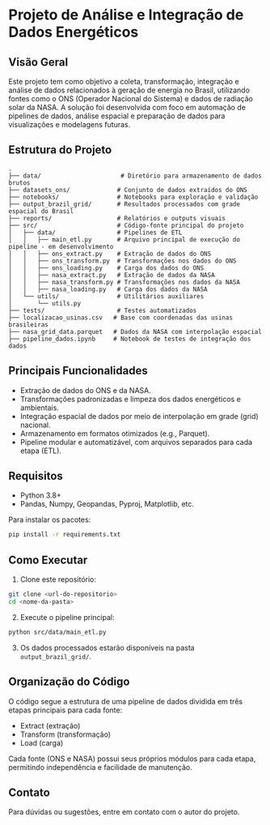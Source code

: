 
# Projeto de Análise e Integração de Dados Energéticos

## Visão Geral

Este projeto tem como objetivo a coleta, transformação, integração e análise de dados relacionados à geração de energia no Brasil, utilizando fontes como o ONS (Operador Nacional do Sistema) e dados de radiação solar da NASA. A solução foi desenvolvida com foco em automação de pipelines de dados, análise espacial e preparação de dados para visualizações e modelagens futuras.

## Estrutura do Projeto

```
.
├── data/                      # Diretório para armazenamento de dados brutos
├── datasets_ons/             # Conjunto de dados extraídos do ONS
├── notebooks/                # Notebooks para exploração e validação
├── output_brazil_grid/       # Resultados processados com grade espacial do Brasil
├── reports/                  # Relatórios e outputs visuais
├── src/                      # Código-fonte principal do projeto
│   ├── data/                 # Pipelines de ETL
│   │   ├── main_etl.py       # Arquivo principal de execução do pipeline - em desenvolvimento
│   │   ├── ons_extract.py    # Extração de dados do ONS
│   │   ├── ons_transform.py  # Transformações nos dados do ONS
│   │   ├── ons_loading.py    # Carga dos dados do ONS
│   │   ├── nasa_extract.py   # Extração de dados da NASA
│   │   ├── nasa_transform.py # Transformações nos dados da NASA
│   │   ├── nasa_loading.py   # Carga dos dados da NASA
│   └── utils/                # Utilitários auxiliares
│       └── utils.py
├── tests/                    # Testes automatizados
├── localizacao_usinas.csv   # Base com coordenadas das usinas brasileiras
├── nasa_grid_data.parquet   # Dados da NASA com interpolação espacial
├── pipeline_dados.ipynb     # Notebook de testes de integração dos dados
```

## Principais Funcionalidades

- Extração de dados do ONS e da NASA.
- Transformações padronizadas e limpeza dos dados energéticos e ambientais.
- Integração espacial de dados por meio de interpolação em grade (grid) nacional.
- Armazenamento em formatos otimizados (e.g., Parquet).
- Pipeline modular e automatizável, com arquivos separados para cada etapa (ETL).

## Requisitos

- Python 3.8+
- Pandas, Numpy, Geopandas, Pyproj, Matplotlib, etc.

Para instalar os pacotes:

```bash
pip install -r requirements.txt
```

## Como Executar

1. Clone este repositório:

```bash
git clone <url-do-repositorio>
cd <nome-da-pasta>
```

2. Execute o pipeline principal:

```bash
python src/data/main_etl.py
```

3. Os dados processados estarão disponíveis na pasta `output_brazil_grid/`.

## Organização do Código

O código segue a estrutura de uma pipeline de dados dividida em três etapas principais para cada fonte:

- Extract (extração)
- Transform (transformação)
- Load (carga)

Cada fonte (ONS e NASA) possui seus próprios módulos para cada etapa, permitindo independência e facilidade de manutenção.

## Contato

Para dúvidas ou sugestões, entre em contato com o autor do projeto.
